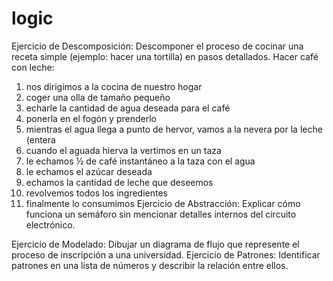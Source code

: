 # logic
Ejercicio de Descomposición: Descomponer el proceso de cocinar una receta simple (ejemplo: hacer una tortilla) en pasos detallados.
Hacer café con leche:
1) nos dirigimos a la cocina de nuestro hogar 
2) coger una olla de tamaño pequeño 
3) echarle la cantidad de agua deseada para el café 
4) ponerla en el fogón y prenderlo 
5) mientras el agua llega a punto de hervor, vamos a la nevera por la leche (entera
6) cuando el aguada hierva la vertimos en un taza 
7) le echamos ½ de café instantáneo a la taza con el agua
8) le echamos el azúcar deseada 
9) echamos la cantidad de leche que deseemos 
10) revolvemos todos los ingredientes 
11) finalmente lo consumimos
Ejercicio de Abstracción: Explicar cómo funciona un semáforo sin mencionar detalles internos del circuito electrónico.

Ejercicio de Modelado: Dibujar un diagrama de flujo que represente el proceso de inscripción a una universidad.
Ejercicio de Patrones: Identificar patrones en una lista de números y describir la relación entre ellos.
